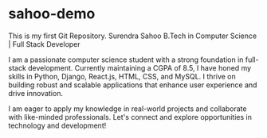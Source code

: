 # sahoo-demo
This is my first Git Repository.
Surendra Sahoo
B.Tech in Computer Science | Full Stack Developer

I am a passionate computer science student with a strong foundation in full-stack development. Currently maintaining a CGPA of 8.5, I have honed my skills in Python, Django, React.js, HTML, CSS, and MySQL. I thrive on building robust and scalable applications that enhance user experience and drive innovation.

I am eager to apply my knowledge in real-world projects and collaborate with like-minded professionals. Let's connect and explore opportunities in technology and development!
